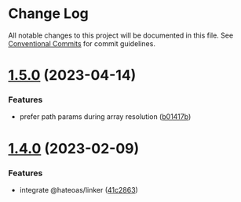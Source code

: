 # Change Log

All notable changes to this project will be documented in this file.
See [Conventional Commits](https://conventionalcommits.org) for commit guidelines.

# [1.5.0](https://github.com/just-paja/hateoas/compare/v1.4.2...v1.5.0) (2023-04-14)


### Features

* prefer path params during array resolution ([b01417b](https://github.com/just-paja/hateoas/commit/b01417b747a6b9b7fd174a75098c2c20d86d23d3))





# [1.4.0](https://github.com/just-paja/hateoas/compare/v1.3.2...v1.4.0) (2023-02-09)


### Features

* integrate @hateoas/linker ([41c2863](https://github.com/just-paja/hateoas/commit/41c28638c8b61e78b3f45965a20d1c3c689e15f0))
